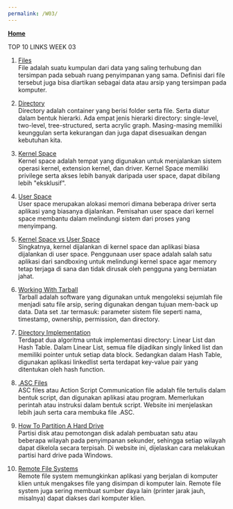 ```yaml
---
permalink: /W03/
---
```

[**Home**](https://hanifahaputri.github.io/os211/)

TOP 10 LINKS WEEK 03
1. [Files](https://www.maxmanroe.com/vid/teknologi/komputer/pengertian-file.html)<br>
File adalah suatu kumpulan dari data yang saling terhubung dan tersimpan pada sebuah ruang penyimpanan yang sama. Definisi dari file tersebut juga bisa diartikan sebagai data atau arsip yang tersimpan pada komputer.

2. [Directory](https://www.geeksforgeeks.org/structures-of-directory-in-operating-system/)<br>
Directory adalah container yang berisi folder serta file. Serta diatur dalam bentuk hierarki. Ada empat jenis hierarki directory: single-level, two-level, tree-structured, serta acrylic graph. Masing-masing memiliki keunggulan serta kekurangan dan juga dapat disesuaikan dengan kebutuhan kita.

3. [Kernel Space](https://aksaragama.com/teknologi/apa-itu-kernel/)<br>
Kernel space adalah tempat yang digunakan untuk menjalankan sistem operasi kernel, extension kernel, dan driver. Kernel Space memiliki privilege serta akses lebih banyak daripada user space, dapat dibilang lebih "eksklusif".

4. [User Space](https://www.computerhope.com/jargon/u/user-space.htm)<br>
User space merupakan alokasi memori dimana beberapa driver serta aplikasi yang biasanya dijalankan. Pemisahan user space dari kernel space membantu dalam melindungi sistem dari proses yang menyimpang. 

5. [Kernel Space vs User Space](https://unix.stackexchange.com/questions/87625/what-is-difference-between-user-space-and-kernel-space)<br>
Singkatnya, kernel dijalankan di kernel space dan aplikasi biasa dijalankan di user space. Penggunaan user space adalah salah satu aplikasi dari sandboxing untuk melindungi kernel space agar memory tetap terjaga di sana dan tidak dirusak oleh pengguna yang berniatan jahat.

6. [Working With Tarball](https://www.networkworld.com/article/3328840/working-with-tarballs-on-linux.html) <br>
Tarball adalah software yang digunakan untuk mengoleksi sejumlah file menjadi satu file arsip, sering digunakan dengan tujuan mem-back up data. Data set .tar termasuk: parameter sistem file seperti nama, timestamp, ownership, permission, dan directory.

7. [Directory Implementation](https://www.javatpoint.com/os-directory-implementation)<br>
Terdapat dua algoritma untuk implementasi directory: Linear List dan Hash Table. Dalam Linear List, semua file dijadikan singly linked list dan memiliki pointer untuk setiap data block. Sedangkan dalam Hash Table, digunakan aplikasi linkedlist serta terdapat key-value pair yang ditentukan oleh hash function. 

8. [.ASC Files](https://www.reviversoft.com/file-extensions/asc)<br>
ASC files atau Action Script Communication file adalah file tertulis dalam bentuk script, dan digunakan aplikasi atau program. Memerlukan perintah atau instruksi dalam bentuk script. Website ini menjelaskan lebih jauh serta cara membuka file .ASC.

9. [How To Partition A Hard Drive](https://www.lifewire.com/how-to-partition-a-hard-drive-2626081)<br>
Partisi disk atau pemotongan disk adalah pembuatan satu atau beberapa wilayah pada penyimpanan sekunder, sehingga setiap wilayah dapat dikelola secara terpisah. Di website ini, dijelaskan cara melakukan partisi hard drive pada Windows.

10. [Remote File Systems](https://docs.microsoft.com/en-us/windows-hardware/drivers/ifs/introduction-to-remote-file-systems)<br>
Remote file system memungkinkan aplikasi yang berjalan di komputer klien untuk mengakses file yang disimpan di komputer lain. Remote file system juga sering membuat sumber daya lain (printer jarak jauh, misalnya) dapat diakses dari komputer klien.
